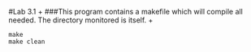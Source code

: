 #Lab 3.1
+
###This program contains a makefile which will compile all needed. The directory monitored is itself.
+
```
make
make clean
```
